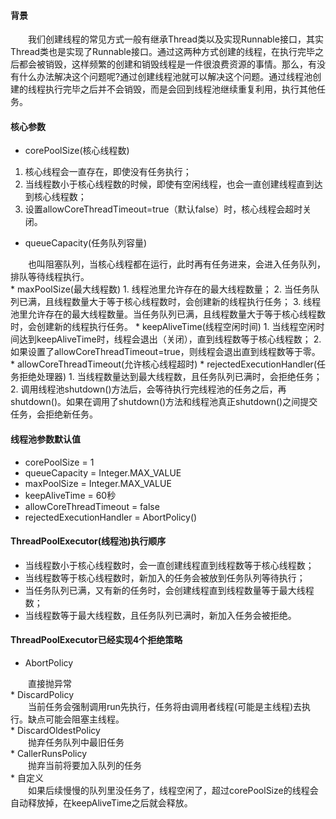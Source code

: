 #### 背景
<div style="text-indent:2em">我们创建线程的常见方式一般有继承Thread类以及实现Runnable接口，其实Thread类也是实现了Runnable接口。通过这两种方式创建的线程，在执行完毕之后都会被销毁，这样频繁的创建和销毁线程是一件很浪费资源的事情。那么，有没有什么办法解决这个问题呢?通过创建线程池就可以解决这个问题。通过线程池创建的线程执行完毕之后并不会销毁，而是会回到线程池继续重复利用，执行其他任务。</div>

#### 核心参数
* corePoolSize(核心线程数)
 1. 核心线程会一直存在，即使没有任务执行；
 2. 当线程数小于核心线程数的时候，即使有空闲线程，也会一直创建线程直到达到核心线程数；
 3. 设置allowCoreThreadTimeout=true（默认false）时，核心线程会超时关闭。
* queueCapacity(任务队列容量)
 <div style="text-indent:2em">也叫阻塞队列，当核心线程都在运行，此时再有任务进来，会进入任务队列，排队等待线程执行。</div>
* maxPoolSize(最大线程数)
 1. 线程池里允许存在的最大线程数量；
 2. 当任务队列已满，且线程数量大于等于核心线程数时，会创建新的线程执行任务；
 3. 线程池里允许存在的最大线程数量。当任务队列已满，且线程数量大于等于核心线程数时，会创建新的线程执行任务。
* keepAliveTime(线程空闲时间)
 1. 当线程空闲时间达到keepAliveTime时，线程会退出（关闭），直到线程数等于核心线程数；
 2. 如果设置了allowCoreThreadTimeout=true，则线程会退出直到线程数等于零。
* allowCoreThreadTimeout(允许核心线程超时)
* rejectedExecutionHandler(任务拒绝处理器)
 1. 当线程数量达到最大线程数，且任务队列已满时，会拒绝任务；
 2. 调用线程池shutdown()方法后，会等待执行完线程池的任务之后，再shutdown()。如果在调用了shutdown()方法和线程池真正shutdown()之间提交任务，会拒绝新任务。
        
#### 线程池参数默认值
* corePoolSize = 1
* queueCapacity = Integer.MAX_VALUE
* maxPoolSize = Integer.MAX_VALUE
* keepAliveTime = 60秒
* allowCoreThreadTimeout = false
* rejectedExecutionHandler = AbortPolicy()
    
#### ThreadPoolExecutor(线程池)执行顺序
* 当线程数小于核心线程数时，会一直创建线程直到线程数等于核心线程数；
* 当线程数等于核心线程数时，新加入的任务会被放到任务队列等待执行；
* 当任务队列已满，又有新的任务时，会创建线程直到线程数量等于最大线程数；
* 当线程数等于最大线程数，且任务队列已满时，新加入任务会被拒绝。
    
#### ThreadPoolExecutor已经实现4个拒绝策略
* AbortPolicy
<div style="text-indent:2em">直接抛异常</div>
* DiscardPolicy
<div style="text-indent:2em">当前任务会强制调用run先执行，任务将由调用者线程(可能是主线程)去执行。缺点可能会阻塞主线程。</div>
* DiscardOldestPolicy
<div style="text-indent:2em">抛弃任务队列中最旧任务</div>
* CallerRunsPolicy
<div style="text-indent:2em">抛弃当前将要加入队列的任务</div>
* 自定义
<div style="text-indent:2em">如果后续慢慢的队列里没任务了，线程空闲了，超过corePoolSize的线程会自动释放掉，在keepAliveTime之后就会释放。</div>
